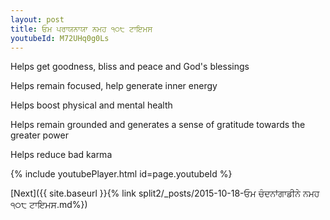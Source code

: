 ```yaml
---
layout: post
title: ਓਮ ਪਰਾਯਨਾਯਾ ਨਮਹ ੧੦੮ ਟਾਇਮਸ
youtubeId: M72UHq0g0Ls
---
```

 
 
Helps get goodness, bliss and peace and God's blessings
 
Helps remain focused, help generate inner energy 
 
Helps boost physical and mental health 
 
Helps remain grounded and generates a sense of gratitude towards the greater power 
 
Helps reduce bad karma
 
 
 
 


{% include youtubePlayer.html id=page.youtubeId %}
 
[Next]({{ site.baseurl }}{% link  split2/_posts/2015-10-18-ਓਮ ਚੰਦਨਾਂਗਾਡੀਨੇ ਨਮਹ ੧੦੮ ਟਾਇਮਸ.md%})
 
